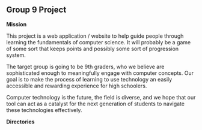 ## Group 9 Project

__Mission__

This project is a web application / website to help guide people through learning the fundamentals of computer science. It will probably be a game of some sort that keeps points and possibly some sort of progression system.

The target group is going to be 9th graders, who we believe are sophisticated enough to meaningfully engage with computer concepts. Our goal is to make the process of learning to use technology an easily accessible and rewarding experience for high schoolers.
        	
Computer technology is the future, the field is diverse, and we hope that our tool can act as a catalyst for the next generation of students to navigate these technologies effectively.
 
__Directories__
